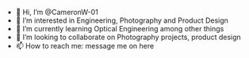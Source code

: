 - 👋 Hi, I’m @CameronW-01
- 👀 I’m interested in Engineering, Photography and Product Design
- 🌱 I’m currently learning Optical Engineering among other things
- 💞️ I’m looking to collaborate on Photography projects, product design 
- 📫 How to reach me: message me on here

<!---
CameronW-01/CameronW-01 is a ✨ special ✨ repository because its `README.md` (this file) appears on your GitHub profile.
You can click the Preview link to take a look at your changes.
--->

